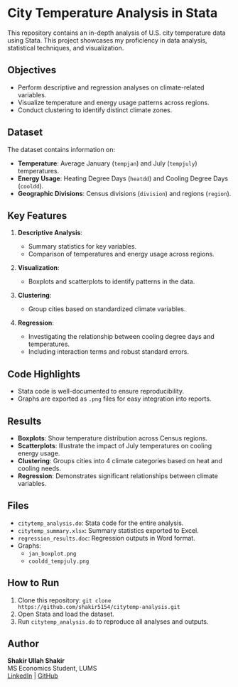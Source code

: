 # City Temperature Analysis in Stata

This repository contains an in-depth analysis of U.S. city temperature data using Stata. This project showcases my proficiency in data analysis, statistical techniques, and visualization.

## Objectives
- Perform descriptive and regression analyses on climate-related variables.
- Visualize temperature and energy usage patterns across regions.
- Conduct clustering to identify distinct climate zones.

## Dataset
The dataset contains information on:
- **Temperature**: Average January (`tempjan`) and July (`tempjuly`) temperatures.
- **Energy Usage**: Heating Degree Days (`heatdd`) and Cooling Degree Days (`cooldd`).
- **Geographic Divisions**: Census divisions (`division`) and regions (`region`).

## Key Features
1. **Descriptive Analysis**:
   - Summary statistics for key variables.
   - Comparison of temperatures and energy usage across regions.

2. **Visualization**:
   - Boxplots and scatterplots to identify patterns in the data.

3. **Clustering**:
   - Group cities based on standardized climate variables.

4. **Regression**:
   - Investigating the relationship between cooling degree days and temperatures.
   - Including interaction terms and robust standard errors.

## Code Highlights
- Stata code is well-documented to ensure reproducibility.
- Graphs are exported as `.png` files for easy integration into reports.

## Results
- **Boxplots**: Show temperature distribution across Census regions.
- **Scatterplots**: Illustrate the impact of July temperatures on cooling energy usage.
- **Clustering**: Groups cities into 4 climate categories based on heat and cooling needs.
- **Regression**: Demonstrates significant relationships between climate variables.

## Files
- `citytemp_analysis.do`: Stata code for the entire analysis.
- `citytemp_summary.xlsx`: Summary statistics exported to Excel.
- `regression_results.doc`: Regression outputs in Word format.
- Graphs:
  - `jan_boxplot.png`
  - `cooldd_tempjuly.png`

## How to Run
1. Clone this repository: `git clone https://github.com/shakir5154/citytemp-analysis.git`
2. Open Stata and load the dataset.
3. Run `citytemp_analysis.do` to reproduce all analyses and outputs.

## Author
**Shakir Ullah Shakir**  
MS Economics Student, LUMS  
[LinkedIn](https://linkedin.com/in/shakir-ullah-shakir) | [GitHub](https://github.com/shakir5154)
